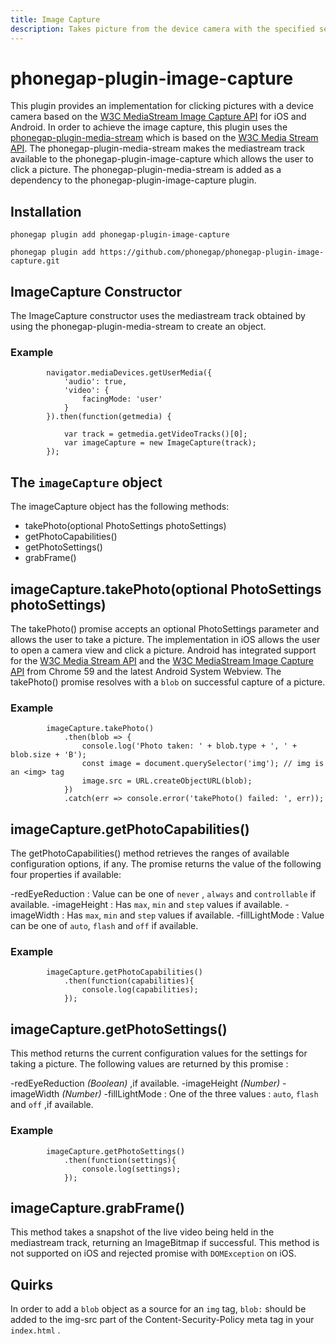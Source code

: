 ```yaml
---
title: Image Capture
description: Takes picture from the device camera with the specified settings
---
```

<!---
# license: Licensed to the Apache Software Foundation (ASF) under one
#         or more contributor license agreements.  See the NOTICE file
#         distributed with this work for additional information
#         regarding copyright ownership.  The ASF licenses this file
#         to you under the Apache License, Version 2.0 (the
#         "License"); you may not use this file except in compliance
#         with the License.  You may obtain a copy of the License at
#
#           http://www.apache.org/licenses/LICENSE-2.0
#
#         Unless required by applicable law or agreed to in writing,
#         software distributed under the License is distributed on an
#         "AS IS" BASIS, WITHOUT WARRANTIES OR CONDITIONS OF ANY
#         KIND, either express or implied.  See the License for the
#         specific language governing permissions and limitations
#         under the License.
-->


# phonegap-plugin-image-capture

This plugin provides an implementation for clicking pictures with a device camera based on the [W3C MediaStream Image Capture API](https://www.w3.org/TR/image-capture/) for iOS and Android. In order to achieve the image capture, this plugin uses the [phonegap-plugin-media-stream](https://github.com/phonegap/phonegap-plugin-media-stream) which is based on the [W3C Media Stream API](https://www.w3.org/TR/mediacapture-streams/). The phonegap-plugin-media-stream makes the mediastream track available to the phonegap-plugin-image-capture which allows the user to click a picture. The phonegap-plugin-media-stream is added as a dependency to the phonegap-plugin-image-capture plugin.



## Installation


    phonegap plugin add phonegap-plugin-image-capture

    phonegap plugin add https://github.com/phonegap/phonegap-plugin-image-capture.git


## ImageCapture Constructor

The ImageCapture constructor uses the mediastream track obtained by using the phonegap-plugin-media-stream to create an object.

### Example

            navigator.mediaDevices.getUserMedia({
                'audio': true,
                'video': {
                    facingMode: 'user'
                }
            }).then(function(getmedia) {

                var track = getmedia.getVideoTracks()[0];
                var imageCapture = new ImageCapture(track);
            });


## The `imageCapture` object

The imageCapture object has the following methods:

- takePhoto(optional PhotoSettings photoSettings)
- getPhotoCapabilities()
- getPhotoSettings()
- grabFrame()



##  imageCapture.takePhoto(optional PhotoSettings photoSettings)

The takePhoto() promise accepts an optional PhotoSettings parameter and allows the user to take a picture. The implementation in iOS allows the user to open a camera view and click a picture. Android has integrated support for the [W3C Media Stream API](https://www.w3.org/TR/mediacapture-streams/) and the [W3C MediaStream Image Capture API](https://www.w3.org/TR/image-capture/) from Chrome 59 and the latest Android System Webview. The takePhoto() promise resolves with a `blob` on successful capture of a picture.

### Example

            imageCapture.takePhoto()
                .then(blob => {
                    console.log('Photo taken: ' + blob.type + ', ' + blob.size + 'B');
                    const image = document.querySelector('img'); // img is an <img> tag
                    image.src = URL.createObjectURL(blob);
                })
                .catch(err => console.error('takePhoto() failed: ', err));


## imageCapture.getPhotoCapabilities()

The getPhotoCapabilities() method retrieves the ranges of available configuration options, if any. The promise returns the value of the following four properties if available:

-redEyeReduction : Value can be one of `never` , `always` and `controllable` if available.
-imageHeight : Has `max`, `min` and `step` values if available.
-imageWidth : Has `max`, `min` and `step` values if available.
-fillLightMode : Value can be one of `auto`, `flash` and `off` if available.


### Example
        

            imageCapture.getPhotoCapabilities()
                .then(function(capabilities){
                    console.log(capabilities);
                });


## imageCapture.getPhotoSettings()

This method returns the current configuration values for the settings for taking a picture. The following values are returned by this promise :

-redEyeReduction _(Boolean)_ ,if available.
-imageHeight  _(Number)_
-imageWidth  _(Number)_
-fillLightMode : One of the three values : `auto`, `flash` and `off` ,if available.

### Example
        

            imageCapture.getPhotoSettings()
                .then(function(settings){
                    console.log(settings);
                });
        



## imageCapture.grabFrame()

This method takes a snapshot of the live video being held in the mediastream track, returning an ImageBitmap if successful. This method is not supported on iOS and rejected promise with `DOMException` on iOS.



## Quirks

In order to add a `blob` object as a source for an `img` tag, `blob:` should be added to the img-src part of the Content-Security-Policy meta tag in your `index.html` . 

